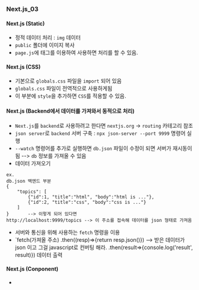### Next.js_03

#### Next.js (Static)
- 정적 데이터 처리 : `img` 데이터
- `public` 폴더에 이미지 복사
- `page.js`에 태그를 이용하여 사용하면 처리를 할 수 있음.

#### Next.js (CSS)
- 기본으로 `globals.css` 파일을 `import` 되어 있음
- `globals.css` 파일이 전역적으로 사용하게됨 
- 이 부분에 `style`을 추가하면 `CSS`를 적용할 수 있음.

#### Next.js (Backend에서 데이터를 가져와서 동적으로 처리)
- `Next.js`를 `backend`로 사용하려고 한다면 `nextjs.org` -> `routing` 카테고리 참조
- `json server`로 `backend` 서버 구축 : `npx json-server --port 9999` 명령어 실행
- `--watch` 명령어를 추가로 실행하면 `db.json` 파일이 수정이 되면 서버가 재시동이 됨 --> `db` 정보를 가져올 수 있음
- 데이터 가져오기
```
ex.
db.json 백엔드 부분
{
    "topics": [
        {"id":1, "title":"html", "body":"html is ..."},
        {"id":2, "title":"css", "body":"css is ..."}
    ]
}       --> 이렇게 되어 있다면
http://localhost:9999/topics --> 이 주소를 접속해 데이터를 json 형태로 가져옴
```
- 서버와 통신을 위해 사용하는 `fetch` 명령을 이용
- `fetch(가져올 주소)
        .then((resp)=>{return resp.json()})            --> 받은 데이터가 json 이고 그걸 javascript로 컨버팅 해라.
        .then(result=>{console.log('result', result)}) 데이터 출력

#### Next.js (Conponent)
- 